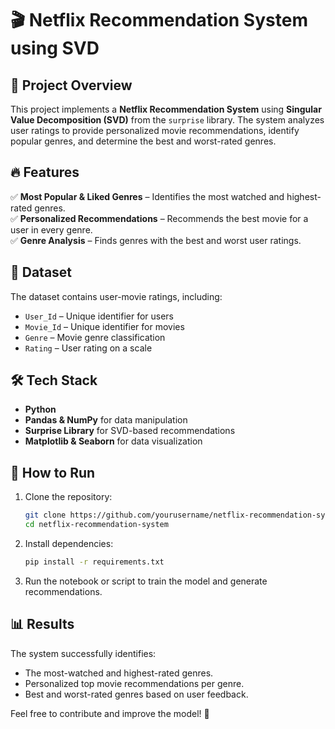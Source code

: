 # 🎬 Netflix Recommendation System using SVD  

## 📌 Project Overview  
This project implements a **Netflix Recommendation System** using **Singular Value Decomposition (SVD)** from the `surprise` library. The system analyzes user ratings to provide personalized movie recommendations, identify popular genres, and determine the best and worst-rated genres.  

## 🔥 Features  
✅ **Most Popular & Liked Genres** – Identifies the most watched and highest-rated genres.  
✅ **Personalized Recommendations** – Recommends the best movie for a user in every genre.  
✅ **Genre Analysis** – Finds genres with the best and worst user ratings.  

## 📂 Dataset  
The dataset contains user-movie ratings, including:  
- `User_Id` – Unique identifier for users  
- `Movie_Id` – Unique identifier for movies  
- `Genre` – Movie genre classification  
- `Rating` – User rating on a scale  

## 🛠️ Tech Stack  
- **Python**  
- **Pandas & NumPy** for data manipulation  
- **Surprise Library** for SVD-based recommendations  
- **Matplotlib & Seaborn** for data visualization  

## 🚀 How to Run  
1. Clone the repository:  
   ```bash
   git clone https://github.com/yourusername/netflix-recommendation-system.git
   cd netflix-recommendation-system
   ```
2. Install dependencies:  
   ```bash
   pip install -r requirements.txt
   ```
3. Run the notebook or script to train the model and generate recommendations.  

## 📊 Results  
The system successfully identifies:  
- The most-watched and highest-rated genres.  
- Personalized top movie recommendations per genre.  
- Best and worst-rated genres based on user feedback.  

Feel free to contribute and improve the model! 🚀  
